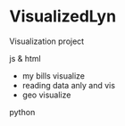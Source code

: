 # VisualizedLyn
Visualization project

js & html

- my bills visualize
- reading data anly and vis
- geo visualize



python

